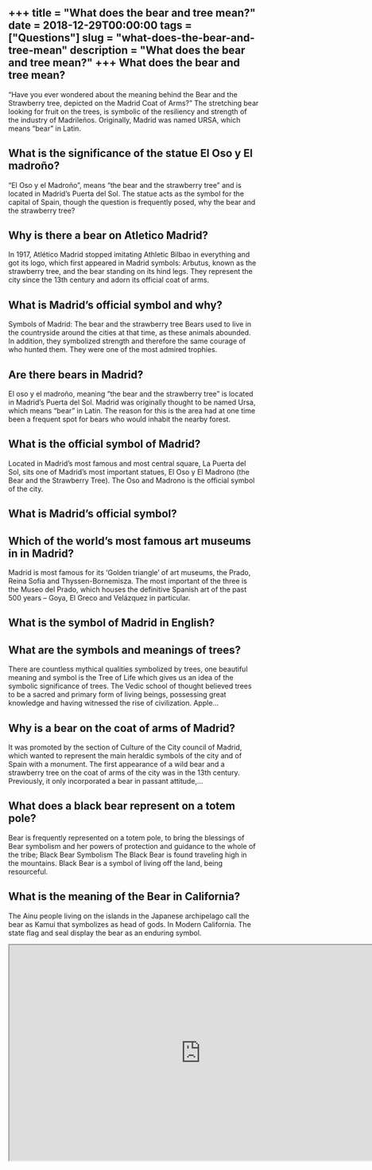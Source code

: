 +++
title = "What does the bear and tree mean?"
date = 2018-12-29T00:00:00
tags = ["Questions"]
slug = "what-does-the-bear-and-tree-mean"
description = "What does the bear and tree mean?"
+++
What does the bear and tree mean?
---------------------------------

“Have you ever wondered about the meaning behind the Bear and the Strawberry tree, depicted on the Madrid Coat of Arms?” The stretching bear looking for fruit on the trees, is symbolic of the resiliency and strength of the industry of Madrileños. Originally, Madrid was named URSA, which means “bear” in Latin.

What is the significance of the statue El Oso y El madroño?
-----------------------------------------------------------

“El Oso y el Madroño”, means “the bear and the strawberry tree” and is located in Madrid’s Puerta del Sol. The statue acts as the symbol for the capital of Spain, though the question is frequently posed, why the bear and the strawberry tree?

Why is there a bear on Atletico Madrid?
---------------------------------------

In 1917, Atlético Madrid stopped imitating Athletic Bilbao in everything and got its logo, which first appeared in Madrid symbols: Arbutus, known as the strawberry tree, and the bear standing on its hind legs. They represent the city since the 13th century and adorn its official coat of arms.

What is Madrid’s official symbol and why?
-----------------------------------------

Symbols of Madrid: The bear and the strawberry tree Bears used to live in the countryside around the cities at that time, as these animals abounded. In addition, they symbolized strength and therefore the same courage of who hunted them. They were one of the most admired trophies.

Are there bears in Madrid?
--------------------------

El oso y el madroño, meaning “the bear and the strawberry tree” is located in Madrid’s Puerta del Sol. Madrid was originally thought to be named Ursa, which means “bear” in Latin. The reason for this is the area had at one time been a frequent spot for bears who would inhabit the nearby forest.

What is the official symbol of Madrid?
--------------------------------------

Located in Madrid’s most famous and most central square, La Puerta del Sol, sits one of Madrid’s most important statues, El Oso y El Madrono (the Bear and the Strawberry Tree). The Oso and Madrono is the official symbol of the city.

What is Madrid’s official symbol?
---------------------------------

Which of the world’s most famous art museums in in Madrid?
----------------------------------------------------------

Madrid is most famous for its ‘Golden triangle’ of art museums, the Prado, Reina Sofia and Thyssen-Bornemisza. The most important of the three is the Museo del Prado, which houses the definitive Spanish art of the past 500 years – Goya, El Greco and Velázquez in particular.

What is the symbol of Madrid in English?
----------------------------------------

What are the symbols and meanings of trees?
-------------------------------------------

There are countless mythical qualities symbolized by trees, one beautiful meaning and symbol is the Tree of Life which gives us an idea of the symbolic significance of trees. The Vedic school of thought believed trees to be a sacred and primary form of living beings, possessing great knowledge and having witnessed the rise of civilization. Apple…

Why is a bear on the coat of arms of Madrid?
--------------------------------------------

It was promoted by the section of Culture of the City council of Madrid, which wanted to represent the main heraldic symbols of the city and of Spain with a monument. The first appearance of a wild bear and a strawberry tree on the coat of arms of the city was in the 13th century. Previously, it only incorporated a bear in passant attitude,…

What does a black bear represent on a totem pole?
-------------------------------------------------

Bear is frequently represented on a totem pole, to bring the blessings of Bear symbolism and her powers of protection and guidance to the whole of the tribe; Black Bear Symbolism The Black Bear is found traveling high in the mountains. Black Bear is a symbol of living off the land, being resourceful.

What is the meaning of the Bear in California?
----------------------------------------------

The Ainu people living on the islands in the Japanese archipelago call the bear as Kamui that symbolizes as head of gods. In Modern California. The state flag and seal display the bear as an enduring symbol.

<iframe allow="accelerometer; autoplay; clipboard-write; encrypted-media; gyroscope; picture-in-picture" allowfullscreen="" class="__youtube_prefs__  epyt-is-override  no-lazyload" data-no-lazy="1" data-origheight="433" data-origwidth="770" data-skipgform_ajax_framebjll="" height="433" id="_ytid_26331" loading="lazy" src="https://www.youtube.com/embed/sONLWHuYo7w?enablejsapi=1&autoplay=0&cc_load_policy=0&cc_lang_pref=&iv_load_policy=1&loop=0&modestbranding=0&rel=1&fs=1&playsinline=0&autohide=2&theme=dark&color=red&controls=1&" title="YouTube player" width="770"></iframe>